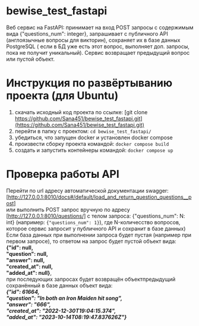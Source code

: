 # bewise_test_fastapi
Веб сервис на FastAPI: принимает на вход POST запросы с содержимым вида {"questions_num": integer}, запрашивает с публичного API (англоязычные вопросы для викторин),  сохраняет их в базе данных PostgreSQL ( если в БД уже есть этот вопрос, выполняет доп. запросы, пока не получит уникальный). Сервис возвращает предыдущий вопрос или пустой объект.

# Инструкция по развёртыванию проекта (для Ubuntu)
1. cкачать исходный код проекта по ссылке: [git clone https://github.com/Sana451/bewise_test_fastapi.git](https://github.com/Sana451/bewise_test_fastapi.git)
3. перейти в папку с проектом: `cd bewise_test_fastapi/`
4. убедиться, что запущен docker и установлен docker compose
5. произвести сборку проекта командой: `docker compose build`
6. создать и запустить контейнеры командой: `docker compose up`

# Проверка работы API
Перейти по url адресу автоматической документации swagger:  
[http://127.0.0.1:8010/docs#/default/load_and_return_question_questions__post]  
или выполнить POST запрос вручную по адресу [http://127.0.0.1:8010/questions/] с телом запроса: {"questions_num": N: int} (например: `{"questions_num": 1}`),  где N-количесство вопросов, которое сервис запросит у публичного API и сохранит в базе данных)
Если база данных при выполнении запроса будет пустая (например при первом запросе), то ответом на запрос будет пустой объект вида:  
   **{"id": null,  
  "question": null,  
  "answer": null,  
  "created_at": null,  
  "added_at": null}**,  
при последующих запросах будет возвращён объектпредыдущий сохранённый в базе данных объект вида:  
***{"id": 61664,  
  "question": "In both an Iron Maiden hit song",  
  "answer": "666",  
  "created_at": "2022-12-30T19:04:15.374",  
  "added_at": "2023-10-14T08:19:47.837626Z"}***  
